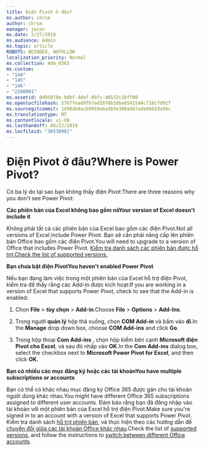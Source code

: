 ```yaml
---
title: Điện Pivot ở đâu?
ms.author: chrsm
author: chrsm
manager: jecon
ms.date: 2/27/2018
ms.audience: Admin
ms.topic: article
ROBOTS: NOINDEX, NOFOLLOW
localization_priority: Normal
ms.collection: Adm_O365
ms.custom:
- "144"
- "145"
- "146"
- "2200001"
ms.assetid: 0d95078e-9dbf-4def-8bfc-d6532c1bff00
ms.openlocfilehash: 5767fead9f67ad1070b3dbe65415d4c728cfd92f
ms.sourcegitcommit: 1d98db8acb9959aba3b5e308a567ade6b62da56c
ms.translationtype: MT
ms.contentlocale: vi-VN
ms.lasthandoff: 08/22/2019
ms.locfileid: "36530981"
---
```

# <a name="where-is-power-pivot"></a><span data-ttu-id="933f5-102">Điện Pivot ở đâu?</span><span class="sxs-lookup"><span data-stu-id="933f5-102">Where is Power Pivot?</span></span>

<span data-ttu-id="933f5-103">Có ba lý do tại sao bạn không thấy điện Pivot:</span><span class="sxs-lookup"><span data-stu-id="933f5-103">There are three reasons why you don't see Power Pivot:</span></span>
  
<span data-ttu-id="933f5-104">**Các phiên bản của Excel không bao gồm nó**</span><span class="sxs-lookup"><span data-stu-id="933f5-104">**Your version of Excel doesn't include it**</span></span>
  
<span data-ttu-id="933f5-105">Không phải tất cả các phiên bản của Excel bao gồm các điện Pivot.</span><span class="sxs-lookup"><span data-stu-id="933f5-105">Not all versions of Excel include Power Pivot.</span></span> <span data-ttu-id="933f5-106">Bạn sẽ cần phải nâng cấp lên phiên bản Office bao gồm các điện Pivot.</span><span class="sxs-lookup"><span data-stu-id="933f5-106">You will need to upgrade to a version of Office that includes Power Pivot.</span></span> [<span data-ttu-id="933f5-107">Kiểm tra danh sách các phiên bản được hỗ trợ.</span><span class="sxs-lookup"><span data-stu-id="933f5-107">Check the list of supported versions.</span></span>](https://support.office.com/article/aa64e217-4b6e-410b-8337-20b87e1c2a4b.aspx)
  
<span data-ttu-id="933f5-108">**Bạn chưa bật điện Pivot**</span><span class="sxs-lookup"><span data-stu-id="933f5-108">**You haven't enabled Power Pivot**</span></span>
  
<span data-ttu-id="933f5-109">Nếu bạn đang làm việc trong một phiên bản của Excel hỗ trợ điện Pivot, kiểm tra để thấy rằng các Add-in được kích hoạt:</span><span class="sxs-lookup"><span data-stu-id="933f5-109">If you are working in a version of Excel that supports Power Pivot, check to see that the Add-in is enabled:</span></span>
  
1. <span data-ttu-id="933f5-110">Chọn **File** \> **tùy chọn** \> **Add-in**.</span><span class="sxs-lookup"><span data-stu-id="933f5-110">Choose **File** \> **Options** \> **Add-Ins**.</span></span>

2. <span data-ttu-id="933f5-111">Trong người **quản lý** hộp thả xuống, chọn **COM Add-in** và bấm vào **đi**.</span><span class="sxs-lookup"><span data-stu-id="933f5-111">In the **Manage** drop down box, choose **COM Add-ins** and click **Go**.</span></span>

3. <span data-ttu-id="933f5-112">Trong hộp thoại **Com Add-ins** , chọn hộp kiểm bên cạnh **Microsoft điện Pivot cho Excel**, và sau đó nhấp vào **OK**.</span><span class="sxs-lookup"><span data-stu-id="933f5-112">In the **Com Add-ins** dialog box, select the checkbox next to **Microsoft Power Pivot for Excel**, and then click **OK**.</span></span>

<span data-ttu-id="933f5-113">**Bạn có nhiều các mục đăng ký hoặc các tài khoản**</span><span class="sxs-lookup"><span data-stu-id="933f5-113">**You have multiple subscriptions or accounts**</span></span>
  
<span data-ttu-id="933f5-114">Bạn có thể có khác nhau mục đăng ký Office 365 được gán cho tài khoản người dùng khác nhau.</span><span class="sxs-lookup"><span data-stu-id="933f5-114">You might have different Office 365 subscriptions assigned to different user accounts.</span></span> <span data-ttu-id="933f5-115">Đảm bảo rằng bạn đã đăng nhập vào tài khoản với một phiên bản của Excel hỗ trợ điện Pivot.</span><span class="sxs-lookup"><span data-stu-id="933f5-115">Make sure you're signed in to an account with a version of Excel that supports Power Pivot.</span></span> <span data-ttu-id="933f5-116">Kiểm tra danh sách [hỗ trợ phiên bản](https://support.office.com/article/aa64e217-4b6e-410b-8337-20b87e1c2a4b.aspx), và thực hiện theo các hướng dẫn để [chuyển đổi giữa các tài khoản Office khác nhau](https://support.office.com/article/b9582171-fd1f-4284-9846-bdd72bb28426.aspx#BKMK_WebSwitchAccounts).</span><span class="sxs-lookup"><span data-stu-id="933f5-116">Check the list of [supported versions](https://support.office.com/article/aa64e217-4b6e-410b-8337-20b87e1c2a4b.aspx), and follow the instructions to [switch between different Office accounts](https://support.office.com/article/b9582171-fd1f-4284-9846-bdd72bb28426.aspx#BKMK_WebSwitchAccounts).</span></span>
